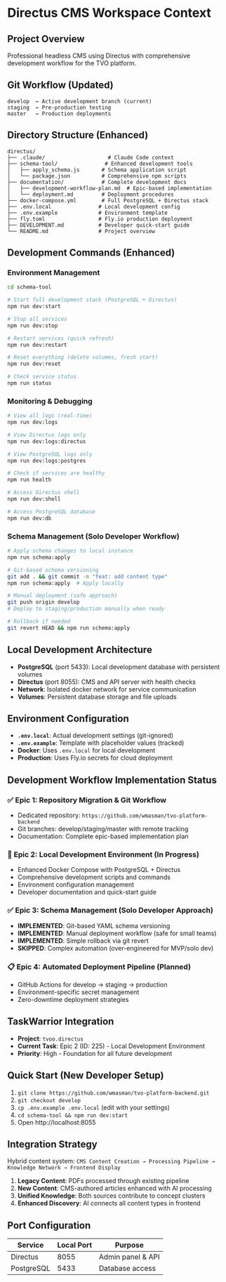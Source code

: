 # Directus CMS Workspace Context

## Project Overview
Professional headless CMS using Directus with comprehensive development workflow for the TVO platform.

## Git Workflow (Updated)
```
develop  ← Active development branch (current)
staging  ← Pre-production testing
master   ← Production deployments
```

## Directory Structure (Enhanced)
```
directus/
├── .claude/                    # Claude Code context
├── schema-tool/               # Enhanced development tools
│   ├── apply_schema.js       # Schema application script
│   └── package.json          # Comprehensive npm scripts
├── documentation/            # Complete development docs
│   ├── development-workflow-plan.md  # Epic-based implementation
│   └── deployment.md         # Deployment procedures
├── docker-compose.yml        # Full PostgreSQL + Directus stack
├── .env.local               # Local development config
├── .env.example             # Environment template
├── fly.toml                 # Fly.io production deployment
├── DEVELOPMENT.md           # Developer quick-start guide
└── README.md                # Project overview
```

## Development Commands (Enhanced)

### Environment Management
```bash
cd schema-tool

# Start full development stack (PostgreSQL + Directus)
npm run dev:start

# Stop all services
npm run dev:stop

# Restart services (quick refresh)
npm run dev:restart

# Reset everything (delete volumes, fresh start)
npm run dev:reset

# Check service status
npm run status
```

### Monitoring & Debugging
```bash
# View all logs (real-time)
npm run dev:logs

# View Directus logs only
npm run dev:logs:directus

# View PostgreSQL logs only
npm run dev:logs:postgres

# Check if services are healthy
npm run health

# Access Directus shell
npm run dev:shell

# Access PostgreSQL database
npm run dev:db
```

### Schema Management (Solo Developer Workflow)
```bash
# Apply schema changes to local instance
npm run schema:apply

# Git-based schema versioning
git add . && git commit -m "feat: add content type"
npm run schema:apply  # Apply locally

# Manual deployment (safe approach)
git push origin develop
# Deploy to staging/production manually when ready

# Rollback if needed
git revert HEAD && npm run schema:apply
```

## Local Development Architecture
- **PostgreSQL** (port 5433): Local development database with persistent volumes
- **Directus** (port 8055): CMS and API server with health checks
- **Network**: Isolated docker network for service communication
- **Volumes**: Persistent database storage and file uploads

## Environment Configuration
- **`.env.local`**: Actual development settings (git-ignored)
- **`.env.example`**: Template with placeholder values (tracked)
- **Docker**: Uses `.env.local` for local development
- **Production**: Uses Fly.io secrets for cloud deployment

## Development Workflow Implementation Status

### ✅ Epic 1: Repository Migration & Git Workflow
- Dedicated repository: `https://github.com/wmasman/tvo-platform-backend`
- Git branches: develop/staging/master with remote tracking
- Documentation: Complete epic-based implementation plan

### 🔄 Epic 2: Local Development Environment (In Progress)
- Enhanced Docker Compose with PostgreSQL + Directus
- Comprehensive development scripts and commands
- Environment configuration management
- Developer documentation and quick-start guide

### ✅ Epic 3: Schema Management (Solo Developer Approach)
- **IMPLEMENTED**: Git-based YAML schema versioning
- **IMPLEMENTED**: Manual deployment workflow (safe for small teams)
- **IMPLEMENTED**: Simple rollback via git revert
- **SKIPPED**: Complex automation (over-engineered for MVP/solo dev)

### 📋 Epic 4: Automated Deployment Pipeline (Planned)
- GitHub Actions for develop → staging → production
- Environment-specific secret management
- Zero-downtime deployment strategies

## TaskWarrior Integration
- **Project**: `tvoo.directus`
- **Current Task**: Epic 2 (ID: 225) - Local Development Environment
- **Priority**: High - Foundation for all future development

## Quick Start (New Developer Setup)
1. `git clone https://github.com/wmasman/tvo-platform-backend.git`
2. `git checkout develop`
3. `cp .env.example .env.local` (edit with your settings)
4. `cd schema-tool && npm run dev:start`
5. Open http://localhost:8055

## Integration Strategy
Hybrid content system: `CMS Content Creation → Processing Pipeline → Knowledge Network → Frontend Display`

1. **Legacy Content**: PDFs processed through existing pipeline
2. **New Content**: CMS-authored articles enhanced with AI processing  
3. **Unified Knowledge**: Both sources contribute to concept clusters
4. **Enhanced Discovery**: AI connects all content types in frontend

## Port Configuration
| Service    | Local Port | Purpose |
|------------|------------|---------|
| Directus   | 8055       | Admin panel & API |
| PostgreSQL | 5433       | Database access |